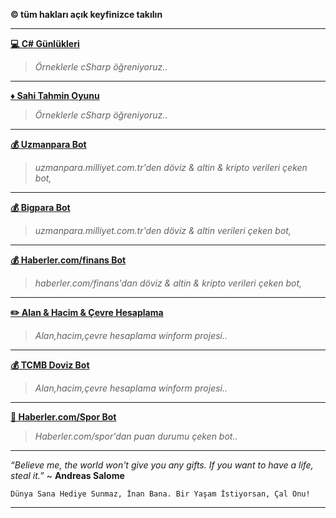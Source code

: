 **© tüm hakları açık keyfinizce takılın**

* * *

**[💻 C# Günlükleri](https://github.com/TurkoBey/CSharp-Gunlukleri)**

> *Örneklerle cSharp öğreniyoruz..*

* * *

**[♦️ Sahi Tahmin Oyunu](https://github.com/TurkoBey/Sayi_Tahmin_Oyunu)**

> *Örneklerle cSharp öğreniyoruz..*

* * *

**[💰 Uzmanpara Bot](https://github.com/TurkoBey/Uzmanpara-Milliyet-Bot)**

> *uzmanpara.milliyet.com.tr'den döviz & altin & kripto verileri çeken bot,*

* * *
**[💰 Bigpara Bot](https://github.com/TurkoBey/Bigpara-Hurriyet-Bot)**

> *uzmanpara.milliyet.com.tr'den döviz & altin verileri çeken bot,*

* * *
**[💰 Haberler.com/finans Bot](https://github.com/TurkoBey/Haberler.com-Finans-Bot)**

> *haberler.com/finans'dan döviz & altin & kripto verileri çeken bot,*

* * *
**[✏️ Alan & Hacim & Çevre Hesaplama](https://github.com/TurkoBey/TurkoBey.Alan-Cevre-Hacim-Hesaplama)**

> *Alan,hacim,çevre hesaplama winform projesi..*

* * *
**[💰 TCMB Doviz Bot](https://github.com/TurkoBey/TCMB-Doviz-Bot)**

> *Alan,hacim,çevre hesaplama winform projesi..*

* * *
**[🥅 Haberler.com/Spor Bot](https://github.com/TurkoBey/Haberler.com-Spor-Bot)**

> *Haberler.com/spor'dan puan durumu çeken bot..*

* * *
*“Believe me, the world won't give you any gifts. If you want to have a life, steal it.”* ~ **Andreas Salome**

`Dünya Sana Hediye Sunmaz, İnan Bana. Bir Yaşam İstiyorsan, Çal Onu!`


* * *

